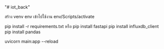 "# iot_back" 

สร้าง venv env
เข้าไปใช้งาน env/Scripts/activate

pip install -r requirements.txt
หรือ 
pip install fastapi
pip install influxdb_client
pip install pandas

uvicorn main:app --reload
